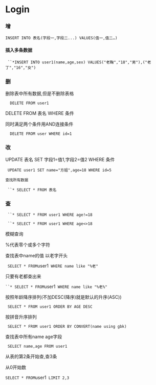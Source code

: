 # Login

### 增

`INSERT INTO 表名(字段一,字段二...) VALUES(值一,值二…)`

#### 插入多条数据

` ``*INSERT INTO user1(name,age,sex) VALUES("老鞠","18","男"),("老丁","16","女")`

### 删

删除表中所有数据,但是不删除表格

`  DELETE FROM user1`

DELETE FROM 表名  WHERE 条件

同时满足两个条件用AND连接条件

`  DELETE FROM user WHERE id=1`

###  改

UPDATE 表名 SET 字段1=值1,字段2=值2 WHERE 条件

` UPDATE user1 SET name="方姐",age=18 WHERE id=5`

`查找所有数据`

` ``* SELECT * FROM 表名`

### 查

` ``* SELECT * FROM user1 WHERE age!=18`

` ``* SELECT * FROM user1 WHERE age<>18`

模糊查询

 %代表零个或多个字符

查找表中name的值  以老字开头

`  SELECT * FROM `user1` WHERE name like "%老"`

只要有老都查出来

` ``* SELECT * FROM `user1` WHERE name like "%老%"`

按照年龄降序排列(不加DESC(降序)就是默认的升序(ASC))

` SELECT * FROM user1 ORDER BY AGE DESC`

 按拼音升序排列

` SELECT * FROM user1 ORDER BY CONVERT(name using gbk)`

查找表中所有name age字段

` SELECT name,age FROM user1`

从表的第2条开始查,查3条

从0开始数

` SELECT * FROM `user1` LIMIT 2,3`